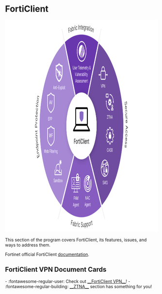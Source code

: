 # FortiClient

<img src="assets/diagram-forticlient-unified-agent.png" alt="FortiClientEMS" width="700" height="700">

This section of the program covers FortiClient, its features, issues, and ways to address them.

Fortinet official FortiClient [documentation](https://docs.fortinet.com/product/forticlient/7.4).

## FortiClient VPN Document Cards

<div class="grid cards" markdown>
- :fontawesome-regular-user: Check out <a href="VPN">__FortiClient VPN__</a>!
- :fontawesome-regular-building: <a href="ZTNA">__ZTNA__</a> section has something for you! 
</div>